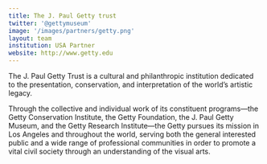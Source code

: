 ```yaml
---
title: The J. Paul Getty trust
twitter: '@gettymuseum'
image: '/images/partners/getty.png'
layout: team
institution: USA Partner
website: http://www.getty.edu
---
```

The J. Paul Getty Trust is a cultural and philanthropic institution dedicated to
the presentation, conservation, and interpretation of the world’s artistic legacy.

Through the collective and individual work of its constituent programs—the Getty
Conservation Institute, the Getty Foundation, the J. Paul Getty Museum, and the
Getty Research Institute—the Getty pursues its mission in Los Angeles and
throughout the world, serving both the general interested public and a wide
range of professional communities in order to promote a vital civil society
through an understanding of the visual arts.
